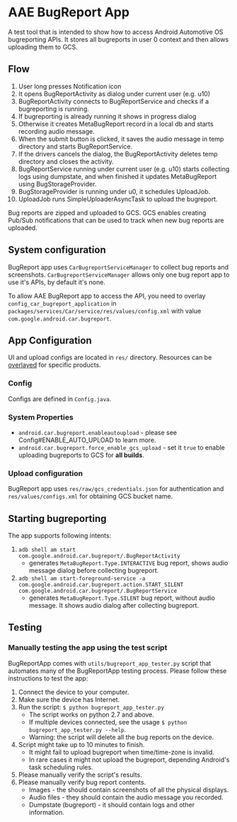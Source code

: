 # AAE BugReport App

A test tool that is intended to show how to access Android Automotive OS bugreporting APIs.
It stores all bugreports in user 0 context and then allows uploading them to GCS.

## Flow

1. User long presses Notification icon
2. It opens BugReportActivity as dialog under current user (e.g. u10)
3. BugReportActivity connects to BugReportService and checks if a bugreporting is running.
4. If bugreporting is already running it shows in progress dialog
5. Otherwise it creates MetaBugReport record in a local db and starts recording audio message.
6. When the submit button is clicked, it saves the audio message in temp directory and starts
   BugReportService.
7. If the drivers cancels the dialog, the BugReportActivity deletes temp directory and closes the
   activity.
8. BugReportService running under current user (e.g. u10) starts collecting logs using dumpstate,
    and when finished it updates MetaBugReport using BugStorageProvider.
9. BugStorageProvider is running under u0, it schedules UploadJob.
10. UploadJob runs SimpleUploaderAsyncTask to upload the bugreport.

Bug reports are zipped and uploaded to GCS. GCS enables creating Pub/Sub
notifications that can be used to track when new  bug reports are uploaded.

## System configuration

BugReport app uses `CarBugreportServiceManager` to collect bug reports and
screenshots. `CarBugreportServiceManager` allows only one bug report app to
use it's APIs, by default it's none.

To allow AAE BugReport app to access the API, you need to overlay
`config_car_bugreport_application` in `packages/services/Car/service/res/values/config.xml`
with value `com.google.android.car.bugreport`.

## App Configuration

UI and upload configs are located in `res/` directory. Resources can be
[overlayed](https://source.android.com/setup/develop/new-device#use-resource-overlays)
for specific products.

### Config

Configs are defined in `Config.java`.

### System Properties

- `android.car.bugreport.enableautoupload` - please see Config#ENABLE_AUTO_UPLOAD to learn more.
- `android.car.bugreport.force_enable_gcs_upload` - set it `true` to enable uploading
  bugreports to GCS for **all builds**.

### Upload configuration

BugReport app uses `res/raw/gcs_credentials.json` for authentication and
`res/values/configs.xml` for obtaining GCS bucket name.

## Starting bugreporting

The app supports following intents:

1. `adb shell am start com.google.android.car.bugreport/.BugReportActivity`
    - generates `MetaBugReport.Type.INTERACTIVE` bug report, shows audio message dialog before
    collecting bugreport.
2. `adb shell am start-foreground-service -a com.google.android.car.bugreport.action.START_SILENT com.google.android.car.bugreport/.BugReportService`
    - generates `MetaBugReport.Type.SILENT` bug report, without audio message. It shows audio dialog
    after collecting bugreport.

## Testing

### Manually testing the app using the test script

BugReportApp comes with `utils/bugreport_app_tester.py` script that automates
many of the BugReportApp testing process. Please follow these instructions
to test the app:

1. Connect the device to your computer.
2. Make sure the device has Internet.
3. Run the script: `$ python bugreport_app_tester.py`
   * The script works on python 2.7 and above.
   * If multiple devices connected, see the usage
     `$ python bugreport_app_tester.py --help`.
   * Warning: the script will delete all the bug reports on the device.
4. Script might take up to 10 minutes to finish.
   * It might fail to upload bugreport when time/time-zone is invalid.
   * In rare cases it might not upload the bugreport, depending Android's
     task scheduling rules.
5. Please manually verify the script's results.
6. Please manually verify bug report contents.
   * Images - the should contain screenshots of all the physical displays.
   * Audio files - they should contain the audio message you recorded.
   * Dumpstate (bugreport) - it should contain logs and other information.
